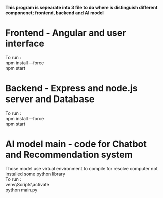 **This program is sepearate into 3 file to do where is distinguish 
different componenet; frontend, backend and AI model**

# Frontend - Angular and user interface
To run : <br>
npm install --force <br>
npm start <br>

# Backend - Express and node.js server and Database
To run : <br>
npm install --force <br>
npm start <br>

# AI model main - code for Chatbot and Recommendation system
Those model use virtual environment to compile for resolve computer not installed some python library <br>
To run : <br>
venv\Scripts\activate <br>
python main.py <br>
